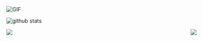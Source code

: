 
  <img align="center" alt="GIF" src="https://media.giphy.com/media/836HiJc7pgzy8iNXCn/giphy.gif" />
  



![github stats](https://github-readme-stats.vercel.app/api?username=MrH723&show_icons=true&hide_border=true)



<a href="https://github.com/abhisheknaiidu/A-POP">
  <img align="left" src="https://github-readme-stats.vercel.app/api/pin/?username=MrH723&repo=Actions-OpenWrt" />
</a>

<a href="https://github.com/abhisheknaiidu/IIITDMJ-GPA">
  <img align="right" src="https://github-readme-stats.vercel.app/api/pin/?username=MrH723&repo=openwrt-packages" />
</a>



